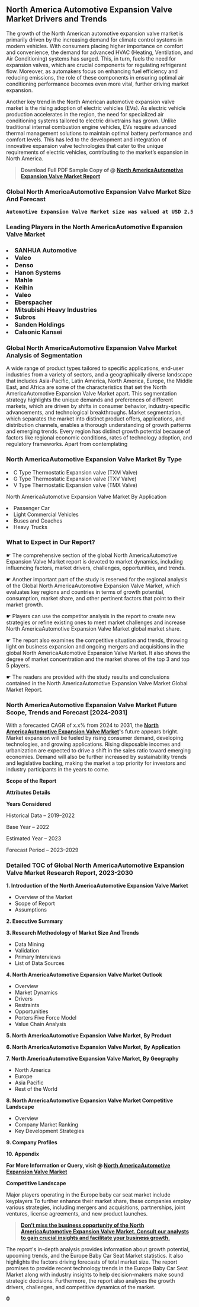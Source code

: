 <p> <h2>North America Automotive Expansion Valve Market Drivers and Trends</h2><p>The growth of the North American automotive expansion valve market is primarily driven by the increasing demand for climate control systems in modern vehicles. With consumers placing higher importance on comfort and convenience, the demand for advanced HVAC (Heating, Ventilation, and Air Conditioning) systems has surged. This, in turn, fuels the need for expansion valves, which are crucial components for regulating refrigerant flow. Moreover, as automakers focus on enhancing fuel efficiency and reducing emissions, the role of these components in ensuring optimal air conditioning performance becomes even more vital, further driving market expansion.</p><p>Another key trend in the North American automotive expansion valve market is the rising adoption of electric vehicles (EVs). As electric vehicle production accelerates in the region, the need for specialized air conditioning systems tailored to electric drivetrains has grown. Unlike traditional internal combustion engine vehicles, EVs require advanced thermal management solutions to maintain optimal battery performance and comfort levels. This has led to the development and integration of innovative expansion valve technologies that cater to the unique requirements of electric vehicles, contributing to the market’s expansion in North America.</p></p><blockquote id="" class=""><strong>Download Full PDF Sample Copy of @&nbsp;<a href="https://www.verifiedmarketreports.com/download-sample/?rid=746400&utm_source=GitHub-Jan&utm_medium=286" target="_blank">North AmericaAutomotive Expansion Valve Market Report</a>&nbsp;&nbsp;</strong></blockquote><h3 id="" class=""><strong>Global&nbsp;North AmericaAutomotive Expansion Valve Market Size And Forecast</strong></h3><pre class="reader-text-block__code-block"><strong>Automotive Expansion Valve Market size was valued at USD 2.5 Billion in 2022 and is projected to reach USD 4.1 Billion by 2030, growing at a CAGR of 7.2% from 2024 to 2030.</strong></pre><h3 id="" class="">Leading Players in the&nbsp;North AmericaAutomotive Expansion Valve Market</h3><h3 class=""></Li><Li>SANHUA Automotive</Li><Li> Valeo</Li><Li> Denso</Li><Li> Hanon Systems</Li><Li> Mahle</Li><Li> Keihin</Li><Li> Valeo</Li><Li> Eberspacher</Li><Li> Mitsubishi Heavy Industries</Li><Li> Subros</Li><Li> Sanden Holdings</Li><Li> Calsonic Kansei</h3><h3 id="" class="">Global&nbsp;North AmericaAutomotive Expansion Valve Market Analysis of Segmentation</h3><p id="" class="">A wide range of product types tailored to specific applications, end-user industries from a variety of sectors, and a geographically diverse landscape that includes Asia-Pacific, Latin America, North America, Europe, the Middle East, and Africa are some of the characteristics that set the North AmericaAutomotive Expansion Valve Market apart. This segmentation strategy highlights the unique demands and preferences of different markets, which are driven by shifts in consumer behavior, industry-specific advancements, and technological breakthroughs. Market segmentation, which separates the market into distinct product offers, applications, and distribution channels, enables a thorough understanding of growth patterns and emerging trends. Every region has distinct growth potential because of factors like regional economic conditions, rates of technology adoption, and regulatory frameworks. Apart from contemplating</p><h3 id="" class="">North AmericaAutomotive Expansion Valve Market&nbsp;By Type</h3><p></Li><Li>C Type Thermostatic Expansion valve (TXM Valve)</Li><Li> G Type Thermostatic Expansion valve (TXV Valve)</Li><Li> V Type Thermostatic Expansion valve (TMX Valve)</p><div class="" data-test-id=""><p>North AmericaAutomotive Expansion Valve Market&nbsp;By Application</p></div><p class=""></Li><Li>Passenger Car</Li><Li> Light Commercial Vehicles</Li><Li> Buses and Coaches</Li><Li> Heavy Trucks</p><div class="" data-test-id=""><h3><span class="">What to Expect in Our Report?</span></h3></div><div class="" data-test-id=""><p><span class="">☛ The comprehensive section of the global North AmericaAutomotive Expansion Valve Market report is devoted to market dynamics, including influencing factors, market drivers, challenges, opportunities, and trends.</span></p></div><div class="" data-test-id=""><p><span class="">☛ Another important part of the study is reserved for the regional analysis of the Global North AmericaAutomotive Expansion Valve Market, which evaluates key regions and countries in terms of growth potential, consumption, market share, and other pertinent factors that point to their market growth.</span></p></div><div class="" data-test-id=""><p><span class="">☛ Players can use the competitor analysis in the report to create new strategies or refine existing ones to meet market challenges and increase North AmericaAutomotive Expansion Valve Market global market share.</span></p></div><div class="" data-test-id=""><p><span class="">☛ The report also examines the competitive situation and trends, throwing light on business expansion and ongoing mergers and acquisitions in the global North AmericaAutomotive Expansion Valve Market. It also shows the degree of market concentration and the market shares of the top 3 and top 5 players.</span></p></div><div class="" data-test-id=""><p><span class="">☛ The readers are provided with the study results and conclusions contained in the North AmericaAutomotive Expansion Valve Market Global Market Report.</span></p></div><div class="" data-test-id=""><h3><span class="">North AmericaAutomotive Expansion Valve Market Future Scope, Trends and Forecast [2024-2031]</span></h3></div><div class="" data-test-id=""><p><span class="">With a forecasted CAGR of x.x% from 2024 to 2031, the <strong><a href="https://www.verifiedmarketreports.com/download-sample/?rid=746400&utm_source=GitHub-Jan&utm_medium=286" target="_blank">North AmericaAutomotive Expansion Valve Market</a>'</strong>s future appears bright. Market expansion will be fueled by rising consumer demand, developing technologies, and growing applications. Rising disposable incomes and urbanization are expected to drive a shift in the sales ratio toward emerging economies. Demand will also be further increased by sustainability trends and legislative backing, making the market a top priority for investors and industry participants in the years to come.</span></p><p id="ember66" class="ember-view reader-text-block__paragraph"><strong>Scope of the Report</strong></p><p id="ember67" class="ember-view reader-text-block__paragraph"><strong>Attributes Details</strong></p><p id="ember68" class="ember-view reader-text-block__paragraph"><strong>Years Considered</strong></p><p id="ember69" class="ember-view reader-text-block__paragraph">Historical Data &ndash; 2019&ndash;2022</p><p id="ember70" class="ember-view reader-text-block__paragraph">Base Year &ndash; 2022</p><p id="ember71" class="ember-view reader-text-block__paragraph">Estimated Year &ndash; 2023</p><p id="ember72" class="ember-view reader-text-block__paragraph">Forecast Period &ndash; 2023&ndash;2029</p></div><h3 id="" class="">Detailed TOC of Global North AmericaAutomotive Expansion Valve Market Research Report, 2023-2030</h3><p id="" class=""><strong>1. Introduction of the North AmericaAutomotive Expansion Valve Market</strong></p><ul><li>Overview of the Market</li><li>Scope of Report</li><li>Assumptions</li></ul><p id="" class=""><strong>2. Executive Summary</strong></p><p id="" class=""><strong>3. Research Methodology of Market Size And Trends</strong></p><ul><li>Data Mining</li><li>Validation</li><li>Primary Interviews</li><li>List of Data Sources</li></ul><p id="" class=""><strong>4. North AmericaAutomotive Expansion Valve Market Outlook</strong></p><ul><li>Overview</li><li>Market Dynamics</li><li>Drivers</li><li>Restraints</li><li>Opportunities</li><li>Porters Five Force Model</li><li>Value Chain Analysis</li></ul><p id="" class=""><strong>5. North AmericaAutomotive Expansion Valve Market, By Product</strong></p><p id="" class=""><strong>6. North AmericaAutomotive Expansion Valve Market, By Application</strong></p><p id="" class=""><strong>7. North AmericaAutomotive Expansion Valve Market, By Geography</strong></p><ul><li>North America</li><li>Europe</li><li>Asia Pacific</li><li>Rest of the World</li></ul><p id="" class=""><strong>8. North AmericaAutomotive Expansion Valve Market Competitive Landscape</strong></p><ul><li>Overview</li><li>Company Market Ranking</li><li>Key Development Strategies</li></ul><p id="" class=""><strong>9. Company Profiles</strong></p><p id="" class=""><strong>10. Appendix</strong></p><p><strong>For More Information or Query, visit&nbsp;@ <a href="https://www.verifiedmarketreports.com/product/automotive-expansion-valve-market/" target="_blank">North AmericaAutomotive Expansion Valve Market</a></strong></p><p id="ember61" class="ember-view reader-text-block__paragraph"><strong>Competitive Landscape</strong></p><p id="ember62" class="ember-view reader-text-block__paragraph">Major players operating in the Europe baby car seat market include keyplayers To further enhance their market share, these companies employ various strategies, including mergers and acquisitions, partnerships, joint ventures, license agreements, and new product launches.</p><blockquote id="ember63" class="ember-view reader-text-block__blockquote"><strong><a href="https://www.verifiedmarketreports.com/download-sample/?rid=746400&utm_source=GitHub-Jan&utm_medium=286" target="_blank">Don&rsquo;t miss the business opportunity of the North AmericaAutomotive Expansion Valve Market. Consult our analysts to gain crucial insights and facilitate your business growth.</a></strong></blockquote><p id="ember64" class="ember-view reader-text-block__paragraph">The report's in-depth analysis provides information about growth potential, upcoming trends, and the Europe Baby Car Seat Market statistics. It also highlights the factors driving forecasts of total market size. The report promises to provide recent technology trends in the Europe Baby Car Seat Market along with industry insights to help decision-makers make sound strategic decisions. Furthermore, the report also analyses the growth drivers, challenges, and competitive dynamics of the market.</p><p class="ember-view reader-text-block__paragraph"><strong>0</strong></p>
